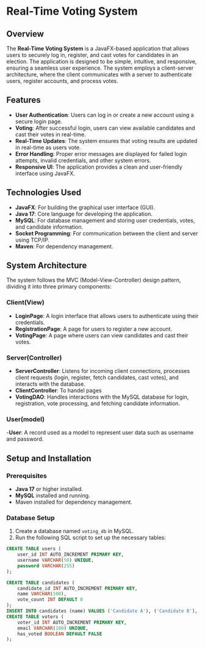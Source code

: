 # Real-Time Voting System

## Overview

The **Real-Time Voting System** is a JavaFX-based application that allows users to securely log in, register, and cast votes for candidates in an election. The application is designed to be simple, intuitive, and responsive, ensuring a seamless user experience. The system employs a client-server architecture, where the client communicates with a server to authenticate users, register accounts, and process votes.

## Features

- **User Authentication**: Users can log in or create a new account using a secure login page.
- **Voting**: After successful login, users can view available candidates and cast their votes in real-time.
- **Real-Time Updates**: The system ensures that voting results are updated in real-time as users vote.
- **Error Handling**: Proper error messages are displayed for failed login attempts, invalid credentials, and other system errors.
- **Responsive UI**: The application provides a clean and user-friendly interface using JavaFX.

## Technologies Used

- **JavaFX**: For building the graphical user interface (GUI).
- **Java 17**: Core language for developing the application.
- **MySQL**: For database management and storing user credentials, votes, and candidate information.
- **Socket Programming**: For communication between the client and server using TCP/IP.
- **Maven**: For dependency management.

## System Architecture

The system follows the MVC (Model-View-Controller) design pattern, dividing it into three primary components:

### Client(View)

- **LoginPage**: A login interface that allows users to authenticate using their credentials.
- **RegistrationPage**: A page for users to register a new account.
- **VotingPage**: A page where users can view candidates and cast their votes.

### Server(Controller)

- **ServerController**: Listens for incoming client connections, processes client requests (login, register, fetch candidates, cast votes), and interacts with the database.
- **ClientController**: To handel pages 
- **VotingDAO**: Handles interactions with the MySQL database for login, registration, vote processing, and fetching candidate information.

### User(model)

-**User**: A record used as a model to represent user data such as username and password.

## Setup and Installation

### Prerequisites

- **Java 17** or higher installed.
- **MySQL** installed and running.
- Maven installed for dependency management.

### Database Setup

1. Create a database named `voting_db` in MySQL.
2. Run the following SQL script to set up the necessary tables:

```sql
CREATE TABLE users (
    user_id INT AUTO_INCREMENT PRIMARY KEY,
    username VARCHAR(50) UNIQUE,
    password VARCHAR(255)
);

CREATE TABLE candidates (
    candidate_id INT AUTO_INCREMENT PRIMARY KEY,
    name VARCHAR(100),
    vote_count INT DEFAULT 0
);
INSERT INTO candidates (name) VALUES ('Candidate A'), ('Candidate B'), ('Candidate C');
CREATE TABLE voters (
    voter_id INT AUTO_INCREMENT PRIMARY KEY,
    email VARCHAR(100) UNIQUE,
    has_voted BOOLEAN DEFAULT FALSE
);
